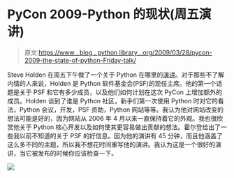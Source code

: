 # PyCon 2009-Python 的现状(周五演讲)

> 原文:[https://www . blog . python library . org/2009/03/28/pycon-2009-the-state-of-python-Friday-talk/](https://www.blog.pythonlibrary.org/2009/03/28/pycon-2009-the-state-of-python-friday-talk/)

Steve Holden 在周五下午做了一个关于 Python 在哪里的[演讲](http://us.pycon.org/2009/conference/schedule/event/33/)。对于那些不了解内情的人来说，Holden 是 Python 软件基金会(PSF)的现任主席。他的第一个话题是关于 PSF 和它有多少成员，以及他们如何计划在这次 PyCon 上增加额外的成员。Holden 谈到了谁是 Python 社区，新手们第一次使用 Python 时对它的看法，Python 会议，开发，PSF 资助，Python 网站等等。我认为他对网站改变的想法可能是好的，因为网站从 2006 年 4 月以来一直保持着它的外观。我也很欣赏他关于 Python 核心开发以及如何使其更容易做出贡献的想法。霍尔登给出了一些我以前不知道的关于 PSF 的好信息。因为他的演讲有 45 分钟，而且他涵盖了这么多不同的主题，所以我不想花时间重写他的演讲。我认为这是一个很好的演讲，当它被发布的时候你应该检查一下。

![](../Images/a4fbecd44cd50e72939bbbab718d7bcf.png)